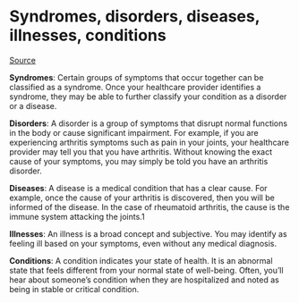 <!--
source: gpt-3 + jph editing
tags: semantics
-->

# Syndromes, disorders, diseases, illnesses, conditions

[Source](https://www.verywellhealth.com/disease-vs-disorder-5092243)

**Syndromes**: Certain groups of symptoms that occur together can be classified as a syndrome. Once your healthcare provider identifies a syndrome, they may be able to further classify your condition as a disorder or a disease.

**Disorders**: A disorder is a group of symptoms that disrupt normal functions in the body or cause significant impairment. For example, if you are experiencing arthritis symptoms such as pain in your joints, your healthcare provider may tell you that you have arthritis. Without knowing the exact cause of your symptoms, you may simply be told you have an arthritis disorder.

**Diseases**: A disease is a medical condition that has a clear cause. For example, once the cause of your arthritis is discovered, then you will be informed of the disease. In the case of rheumatoid arthritis, the cause is the immune system attacking the joints.1

**Illnesses**: An illness is a broad concept and subjective. You may identify as feeling ill based on your symptoms, even without any medical diagnosis.

**Conditions**: A condition indicates your state of health. It is an abnormal state that feels different from your normal state of well-being. Often, you’ll hear about someone’s condition when they are hospitalized and noted as being in stable or critical condition.
